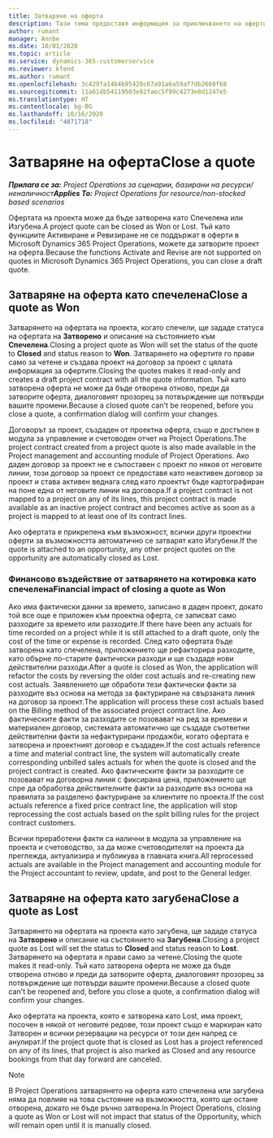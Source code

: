 ```yaml
---
title: Затваряне на оферта
description: Тази тема предоставя информация за приключването на оферти в Project Operations.
author: rumant
manager: Annbe
ms.date: 10/01/2020
ms.topic: article
ms.service: dynamics-365-customerservice
ms.reviewer: kfend
ms.author: rumant
ms.openlocfilehash: 3c429fa14b4b95420c67a91a6a59af7db2660f68
ms.sourcegitcommit: 11a61db54119503e82faec5f99c4273e8d1247e5
ms.translationtype: HT
ms.contentlocale: bg-BG
ms.lasthandoff: 10/16/2020
ms.locfileid: "4071718"
---
```

# <a name="close-a-quote"></a><span data-ttu-id="89c8d-103">Затваряне на оферта</span><span class="sxs-lookup"><span data-stu-id="89c8d-103">Close a quote</span></span>

<span data-ttu-id="89c8d-104">_**Прилага се за:** Project Operations за сценарии, базирани на ресурси/неналичност_</span><span class="sxs-lookup"><span data-stu-id="89c8d-104">_**Applies To:** Project Operations for resource/non-stocked based scenarios_</span></span>

<span data-ttu-id="89c8d-105">Офертата на проекта може да бъде затворена като Спечелена или Изгубена.</span><span class="sxs-lookup"><span data-stu-id="89c8d-105">A project quote can be closed as Won or Lost.</span></span> <span data-ttu-id="89c8d-106">Тъй като функциите Активиране и Ревизиране не се поддържат в оферти в Microsoft Dynamics 365 Project Operations, можете да затворите проект на оферта.</span><span class="sxs-lookup"><span data-stu-id="89c8d-106">Because the functions Activate and Revise are not supported on quotes in Microsoft Dynamics 365 Project Operations, you can close a draft quote.</span></span>

## <a name="close-a-quote-as-won"></a><span data-ttu-id="89c8d-107">Затваряне на оферта като спечелена</span><span class="sxs-lookup"><span data-stu-id="89c8d-107">Close a quote as Won</span></span>

<span data-ttu-id="89c8d-108">Затварянето на офертата на проекта, когато спечели, ще зададе статуса на офертата на **Затворено** и описание на състоянието към **Спечелена**.</span><span class="sxs-lookup"><span data-stu-id="89c8d-108">Closing a project quote as Won will set the status of the quote to **Closed** and status reason to **Won**.</span></span> <span data-ttu-id="89c8d-109">Затварянето на офертите го прави само за четене и създава проект на договор за проект с цялата информация за офертите.</span><span class="sxs-lookup"><span data-stu-id="89c8d-109">Closing the quotes makes it read-only and creates a draft project contract with all the quote information.</span></span> <span data-ttu-id="89c8d-110">Тъй като затворена оферта не може да бъде отворена отново, преди да затворите оферта, диалоговият прозорец за потвърждение ще потвърди вашите промени.</span><span class="sxs-lookup"><span data-stu-id="89c8d-110">Because a closed quote can't be reopened, before you close a quote, a confirmation dialog will confirm your changes.</span></span>

<span data-ttu-id="89c8d-111">Договорът за проект, създаден от проектна оферта, също е достъпен в модула за управление и счетоводен отчет на Project Operations.</span><span class="sxs-lookup"><span data-stu-id="89c8d-111">The project contract created from a project quote is also made available in the Project management and accounting module of Project Operations.</span></span> <span data-ttu-id="89c8d-112">Ако даден договор за проект не е съпоставен с проект по някоя от неговите линии, този договор за проект се предоставя като неактивен договор за проект и става активен веднага след като проектът бъде картографиран на поне една от неговите линии на договора.</span><span class="sxs-lookup"><span data-stu-id="89c8d-112">If a project contract is not mapped to a project on any of its lines, this project contract is made available as an inactive project contract and becomes active as soon as a project is mapped to at least one of its contract lines.</span></span>

<span data-ttu-id="89c8d-113">Ако офертата е прикрепена към възможност, всички други проектни оферти за възможността автоматично се затварят като Изгубени.</span><span class="sxs-lookup"><span data-stu-id="89c8d-113">If the quote is attached to an opportunity, any other project quotes on the opportunity are automatically closed as Lost.</span></span>

### <a name="financial-impact-of-closing-a-quote-as-won"></a><span data-ttu-id="89c8d-114">Финансово въздействие от затварянето на котировка като спечелена</span><span class="sxs-lookup"><span data-stu-id="89c8d-114">Financial impact of closing a quote as Won</span></span>

<span data-ttu-id="89c8d-115">Ако има фактически данни за времето, записано в даден проект, докато той все още е приложен към проектна оферта, се записват само разходите за времето или разходите.</span><span class="sxs-lookup"><span data-stu-id="89c8d-115">If there have been any actuals for time recorded on a project while it is still attached to a draft quote, only the cost of the time or expense is recorded.</span></span> <span data-ttu-id="89c8d-116">След като офертата бъде затворена като спечелена, приложението ще рефакторира разходите, като обърне по-старите фактически разходи и ще създаде нови действителни разходи.</span><span class="sxs-lookup"><span data-stu-id="89c8d-116">After a quote is closed as Won, the application will refactor the costs by reversing the older cost actuals and re-creating new cost actuals.</span></span> <span data-ttu-id="89c8d-117">Заявлението ще обработи тези фактически факти за разходите въз основа на метода за фактуриране на свързаната линия на договор за проект.</span><span class="sxs-lookup"><span data-stu-id="89c8d-117">The application will process these cost actuals based on the Billing method of the associated project contract line.</span></span> <span data-ttu-id="89c8d-118">Ако фактическите факти за разходите се позовават на ред за времеви и материален договор, системата автоматично ще създаде съответни действителни факти за нефактурирани продажби, когато офертата е затворена и проектният договор е създаден.</span><span class="sxs-lookup"><span data-stu-id="89c8d-118">If the cost actuals reference a time and material contract line, the system will automatically create corresponding unbilled sales actuals for when the quote is closed and the project contract is created.</span></span> <span data-ttu-id="89c8d-119">Ако фактическите факти за разходите се позовават на договорна линия с фиксирана цена, приложението ще спре да обработва действителните факти за разходите въз основа на правилата за разделено фактуриране за клиентите по проекта.</span><span class="sxs-lookup"><span data-stu-id="89c8d-119">If the cost actuals reference a fixed price contract line, the application will stop reprocessing the cost actuals based on the split billing rules for the project contract customers.</span></span>

<span data-ttu-id="89c8d-120">Всички преработени факти са налични в модула за управление на проекта и счетоводство, за да може счетоводителят на проекта да преглежда, актуализира и публикува в главната книга.</span><span class="sxs-lookup"><span data-stu-id="89c8d-120">All reprocessed actuals are available in the Project management and accounting module for the Project accountant to review, update, and post to the General ledger.</span></span> 

## <a name="close-a-quote-as-lost"></a><span data-ttu-id="89c8d-121">Затваряне на оферта като загубена</span><span class="sxs-lookup"><span data-stu-id="89c8d-121">Close a quote as Lost</span></span>

<span data-ttu-id="89c8d-122">Затварянето на офертата на проекта като загубена, ще зададе статуса на **Затворено** и описание на състоянието на **Загубена**.</span><span class="sxs-lookup"><span data-stu-id="89c8d-122">Closing a project quote as Lost will set the status to **Closed** and status reason to **Lost**.</span></span> <span data-ttu-id="89c8d-123">Затварянето на офертата я прави само за четене.</span><span class="sxs-lookup"><span data-stu-id="89c8d-123">Closing the quote makes it read-only.</span></span> <span data-ttu-id="89c8d-124">Тъй като затворена оферта не може да бъде отворена отново и преди да затворите оферта, диалоговият прозорец за потвърждение ще потвърди вашите промени.</span><span class="sxs-lookup"><span data-stu-id="89c8d-124">Because a closed quote can't be reopened and, before you close a quote, a confirmation dialog will confirm your changes.</span></span>

<span data-ttu-id="89c8d-125">Ако офертата на проекта, която е затворена като Lost, има проект, посочен в някой от неговите редове, този проект също е маркиран като Затворен и всички резервации на ресурси от този ден напред се анулират.</span><span class="sxs-lookup"><span data-stu-id="89c8d-125">If the project quote that is closed as Lost has a project referenced on any of its lines, that project is also marked as Closed and any resource bookings from that day forward are canceled.</span></span>

> [!NOTE]
> <span data-ttu-id="89c8d-126">В Project Operations затварянето на оферта като спечелена или загубена няма да повлияе на това състояние на възможността, която ще остане отворена, докато не бъде ръчно затворена.</span><span class="sxs-lookup"><span data-stu-id="89c8d-126">In Project Operations, closing a quote as Won or Lost will not impact that status of the Opportunity, which will remain open until it is manually closed.</span></span>

